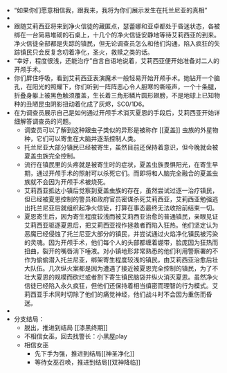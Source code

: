 - “如果你们愿意相信我，跟我来，我将为你们展示发生在托兰尼亚的真相”
-
- 跟随艾莉西亚将来到净火信徒的藏匿点，瑟蕾娜和亚卓都处于昏迷状态，各被绑在一台简易堆砌的石桌上，十几个的净火信徒安静地等待艾莉西亚的到来。净火信徒全部都是失踪的镇民，但无论调查员怎么和他们沟通，陷入疯狂的失踪镇民只会反复念叨着净化，圣火，救赎之类的话。
- “幸好，程度很浅，还能治疗”自言自语地说着，艾莉西亚便开始准备对二人的开颅手术。
- 你们屏住呼吸，看到艾莉西亚表演魔术一般轻易开始开颅手术。她钻开一个脑孔，在阳光的照耀下，你们听到一阵阵恶心令人胆寒的嘶哑声，一个十条腿，折叠身躯上被黑色触须覆盖，生长着三角形鳞片圆形翅膀，不是地球上已知物种的丑陋昆虫阴影扭动着化成了灰烬，SC0/1D6。
- 在为调查员展示自己是如何通过开颅手术消灭夏恩的手段后，艾莉西亚开始详细解答调查员的问题。
	- 调查员可以了解到这种跟虫子类似的异形是被称作 [[夏盖]] 虫族的外星物种，它们可以寄生在大脑并逐渐控制人类。
	- 托兰尼亚大部分镇民已经被寄生，虽然目前还保持着意识，但今晚就会被夏盖虫族完全控制。
	- 流行在镇民里的头疼就是被寄生时的症状，夏盖虫族畏惧阳光，在寄生早期，通过开颅手术的照射可以杀死它们。而即将和人脑完全融合的夏盖虫族就不会因为开颅手术被烧死。
	- 艾莉西亚抵达小镇后觉察到夏盖虫族的存在，虽然尝试过逐一治疗镇民，但已经被夏恩控制的警员和政府官员密谋杀死艾莉西亚，艾莉西亚勉强逃出托兰尼亚后就组织起净火信徒，打算在事态最终无法收拾前结束一切。
	- 夏恩寄生后，因为寄生程度较浅而被艾莉西亚治愈的普通镇民，亲眼见证艾莉西亚驱逐夏恩后，把艾莉西亚视作拯救者而陷入狂热。他们坚定认为恶魔已经侵蚀了托兰尼亚大部分的镇民，并尝试通过火焰净化镇民被污染的灵魂。因为开颅手术，他们每个人的头部都缠着绷带，脸庞因为狂热而扭曲，裂开的嘴唇淌下唾液。对小镇地形非常熟悉的他们利用警察署的不作为偷偷潜入托兰尼亚，绑架寄生程度较浅的镇民，由艾莉西亚治愈后壮大队伍。几次纵火案都是因为遭遇了接近被夏恩完全控制的镇民，为了不壮大夏恩的规模而砍烂或者割下寄生镇民脑袋并纵火消灭夏恩。虽然净火信徒已经陷入永久疯狂，但他们还保持着相当缜密而理智的行为模式。艾莉西亚手术同时切除了他们的痛觉神经，他们战斗时不会因为重伤而昏迷。
-
- 分支结局：
	- 脱出，推进到结局 [[漆黑终期]]
	- 不相信女巫，回去找警长：小黑屋play
	- 相信女巫
		- 先下手为强，推进到结局[[神圣净化]]
		- 等待女巫召唤，推进到结局[[双神降临]]